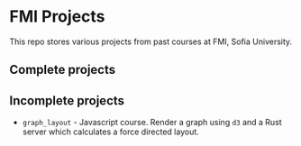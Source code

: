 # FMI Projects

This repo stores various projects from past courses at FMI, Sofia University.

## Complete projects


## Incomplete projects

- `graph_layout` - Javascript course. Render a graph using `d3` and a Rust server which calculates a force directed layout.
